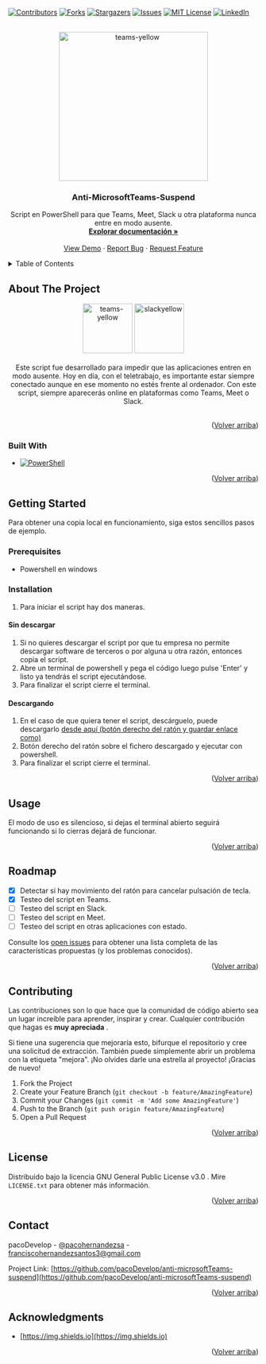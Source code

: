


<a name="readme-top"></a>

[![Contributors][contributors-shield]][contributors-url]
[![Forks][forks-shield]][forks-url]
[![Stargazers][stars-shield]][stars-url]
[![Issues][issues-shield]][issues-url]
[![MIT License][license-shield]][license-url]
[![LinkedIn][linkedin-shield]][linkedin-url]



<!-- PROJECT LOGO -->
<br />
<div align="center">
  <a href="https://github.com/pacoDevelop/anti-microsoftTeams-suspend">
    <img src="https://user-images.githubusercontent.com/70912492/202856248-a0a654e6-063d-40fc-9bed-26f6347d0413.PNG"
     alt="teams-yellow" width="300" height="300">
  </a>

<h3 align="center">Anti-MicrosoftTeams-Suspend</h3>

  <p align="center">
	Script en PowerShell para que Teams, Meet, Slack u otra plataforma nunca entre en modo ausente.
    <br />
    <a href="https://github.com/pacoDevelop/anti-microsoftTeams-suspend"><strong>Explorar documentación »</strong></a>
    <br />
    <br />
    <a href="https://github.com/pacoDevelop/anti-microsoftTeams-suspend">View Demo</a>
    ·
    <a href="https://github.com/pacoDevelop/anti-microsoftTeams-suspend/issues">Report Bug</a>
    ·
    <a href="https://github.com/pacoDevelop/anti-microsoftTeams-suspend/issues">Request Feature</a>
  </p>
</div>



<!-- TABLE OF CONTENTS -->
<details>
  <summary>Table of Contents</summary>
  <ol>
    <li>
      <a href="#about-the-project">About The Project</a>
      <ul>
        <li><a href="#built-with">Built With</a></li>
      </ul>
    </li>
    <li>
      <a href="#getting-started">Getting Started</a>
      <ul>
        <li><a href="#prerequisites">Prerequisites</a></li>
        <li><a href="#installation">Installation</a></li>
      </ul>
    </li>
    <li><a href="#usage">Usage</a></li>
    <li><a href="#roadmap">Roadmap</a></li>
    <li><a href="#contributing">Contributing</a></li>
    <li><a href="#license">License</a></li>
    <li><a href="#contact">Contact</a></li>
    <li><a href="#acknowledgments">Acknowledgments</a></li>
  </ol>
</details>



<!-- ABOUT THE PROJECT -->
## About The Project
<div align="center">
<img src="https://user-images.githubusercontent.com/70912492/202856248-a0a654e6-063d-40fc-9bed-26f6347d0413.PNG"
     alt="teams-yellow" width="100" height="100">
  <img src="https://user-images.githubusercontent.com/70912492/202856250-fd255f71-d3f3-4cd3-b8b8-accc9681bb38.PNG" alt="slackyellow" width="100" height="100">
 <br />
 <br />
 Este script fue desarrollado para impedir que las aplicaciones entren en modo ausente. Hoy en día, con el teletrabajo, es importante estar siempre conectado aunque en ese momento no estés frente al ordenador. Con este script, siempre aparecerás online en plataformas como Teams, Meet o Slack.
<br />
 <br />


</div>
<p align="right">(<a href="#readme-top">Volver arriba</a>)</p>



### Built With

* [![PowerShell]][powershell-url] 

<p align="right">(<a href="#readme-top">Volver arriba</a>)</p>



<!-- GETTING STARTED -->
## Getting Started

 Para obtener una copia local en funcionamiento, siga estos sencillos pasos de ejemplo.

### Prerequisites

* Powershell en windows
			
### Installation

1. Para iniciar el script hay dos maneras.

#### Sin descargar

1. Si no quieres descargar el script por que tu empresa no permite descargar software de terceros o por alguna u otra razón, entonces copia el script.
2. Abre un terminal de powershell y pega el código luego pulse 'Enter' y listo ya tendrás el script ejecutándose.
3. Para finalizar el script cierre el terminal.

#### Descargando

1. En el caso de que quiera tener el script, descárguelo, puede descargarlo [desde aquí (botón derecho del ratón y guardar enlace como)](https://github.com/pacoDevelop/anti-microsoftTeams-suspend/raw/main/Anti-MicrosoftTeams-Suspend.ps1)
2.	Botón derecho del ratón sobre el fichero descargado y ejecutar con powershell.
3. Para finalizar el script cierre el terminal.

<p align="right">(<a href="#readme-top">Volver arriba</a>)</p>



<!-- USAGE EXAMPLES -->
## Usage

El modo de uso es silencioso, si dejas el terminal abierto seguirá funcionando si lo cierras dejará de funcionar.




<p align="right">(<a href="#readme-top">Volver arriba</a>)</p>



<!-- ROADMAP -->
## Roadmap
- [x] Detectar si hay movimiento del ratón para cancelar pulsación de tecla.
- [x] Testeo del script en Teams.
- [ ] Testeo del script en Slack.
- [ ] Testeo del script en Meet.
- [ ] Testeo del script en otras aplicaciones con estado.

Consulte los [open issues](https://github.com/pacoDevelop/anti-microsoftTeams-suspend/issues) para obtener una lista completa de las características propuestas (y los problemas conocidos).
<p align="right">(<a href="#readme-top">Volver arriba</a>)</p>



<!-- CONTRIBUTING -->
## Contributing
Las contribuciones son lo que hace que la comunidad de código abierto sea un lugar increíble para aprender, inspirar y crear. Cualquier contribución que hagas es **muy apreciada** .

Si tiene una sugerencia que mejoraría esto, bifurque el repositorio y cree una solicitud de extracción. También puede simplemente abrir un problema con la etiqueta "mejora". ¡No olvides darle una estrella al proyecto! ¡Gracias de nuevo!

1. Fork the Project
2. Create your Feature Branch (`git checkout -b feature/AmazingFeature`)
3. Commit your Changes (`git commit -m 'Add some AmazingFeature'`)
4. Push to the Branch (`git push origin feature/AmazingFeature`)
5. Open a Pull Request

<p align="right">(<a href="#readme-top">Volver arriba</a>)</p>



<!-- LICENSE -->
## License

Distribuido bajo la licencia GNU General Public License v3.0 . Mire `LICENSE.txt` para obtener más información.

<p align="right">(<a href="#readme-top">Volver arriba</a>)</p>



<!-- CONTACT -->
## Contact

pacoDevelop - [@pacohernandezsa](https://twitter.com/pacohernandezsa) - franciscohernandezsantos3@gmail.com

Project Link: [https://github.com/pacoDevelop/anti-microsoftTeams-suspend](https://github.com/pacoDevelop/anti-microsoftTeams-suspend)

<p align="right">(<a href="#readme-top">Volver arriba</a>)</p>



<!-- ACKNOWLEDGMENTS -->
## Acknowledgments

* [https://img.shields.io](https://img.shields.io)


<p align="right">(<a href="#readme-top">Volver arriba</a>)</p>



<!-- MARKDOWN LINKS & IMAGES -->
<!-- https://www.markdownguide.org/basic-syntax/#reference-style-links -->
[contributors-shield]: https://img.shields.io/github/contributors/pacoDevelop/anti-microsoftTeams-suspend.svg?style=for-the-badge
[contributors-url]: https://github.com/pacoDevelop/anti-microsoftTeams-suspend/graphs/contributors
[forks-shield]: https://img.shields.io/github/forks/pacoDevelop/anti-microsoftTeams-suspend.svg?style=for-the-badge
[forks-url]: https://github.com/pacoDevelop/anti-microsoftTeams-suspend/network/members
[stars-shield]: https://img.shields.io/github/stars/pacoDevelop/anti-microsoftTeams-suspend.svg?style=for-the-badge
[stars-url]: https://github.com/pacoDevelop/anti-microsoftTeams-suspend/stargazers
[issues-shield]: https://img.shields.io/github/issues/pacoDevelop/anti-microsoftTeams-suspend.svg?style=for-the-badge
[issues-url]: https://github.com/pacoDevelop/anti-microsoftTeams-suspend/issues
[license-shield]: https://img.shields.io/github/license/pacoDevelop/anti-microsoftTeams-suspend.svg?style=for-the-badge
[license-url]: https://github.com/pacoDevelop/anti-microsoftTeams-suspend/blob/master/LICENSE.txt
[linkedin-shield]: https://img.shields.io/badge/-LinkedIn-black.svg?style=for-the-badge&logo=linkedin&colorB=555
[linkedin-url]: https://linkedin.com/in/francisco-hernandez-santos
[product-screenshot]: images/screenshot.png
[Next.js]: https://img.shields.io/badge/next.js-000000?style=for-the-badge&logo=nextdotjs&logoColor=white
[Python3]: https://img.shields.io/badge/python-3670A0?style=for-the-badge&logo=python&logoColor=ffdd54
[Next-url]: https://nextjs.org/
[Python-url]: https://python.org/
[React.js]: https://img.shields.io/badge/React-20232A?style=for-the-badge&logo=react&logoColor=61DAFB
[React-url]: https://reactjs.org/
[Vue.js]: https://img.shields.io/badge/Vue.js-35495E?style=for-the-badge&logo=vuedotjs&logoColor=4FC08D
[Vue-url]: https://vuejs.org/
[Angular.io]: https://img.shields.io/badge/Angular-DD0031?style=for-the-badge&logo=angular&logoColor=white
[Angular-url]: https://angular.io/
[Svelte.dev]: https://img.shields.io/badge/Svelte-4A4A55?style=for-the-badge&logo=svelte&logoColor=FF3E00
[Svelte-url]: https://svelte.dev/
[Laravel.com]: https://img.shields.io/badge/Laravel-FF2D20?style=for-the-badge&logo=laravel&logoColor=white
[Laravel-url]: https://laravel.com
[Bootstrap.com]: https://img.shields.io/badge/Bootstrap-563D7C?style=for-the-badge&logo=bootstrap&logoColor=white
[Bootstrap-url]: https://getbootstrap.com
[JQuery.com]: https://img.shields.io/badge/jQuery-0769AD?style=for-the-badge&logo=jquery&logoColor=white
[JQuery-url]: https://jquery.com 
[powershell]: https://img.shields.io/badge/PowerShell-%235391FE.svg?style=for-the-badge&logo=powershell&logoColor=white
[powershell-url]: https://docs.microsoft.com/es-es/powershell
